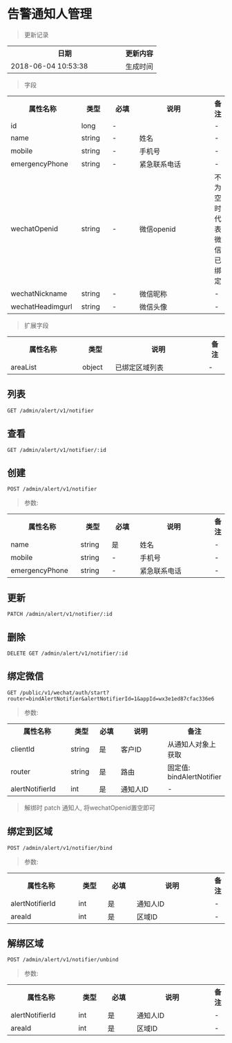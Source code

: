 # 告警通知人管理

> 更新记录

<table>
    <tr>
        <th style="width:250px;">日期</th>
        <th>更新内容</th>
    </tr>
    <tr>
        <td>2018-06-04 10:53:38</td>
        <td>生成时间</td>
    </tr>
</table>

> 字段

<table>
    <tr>
        <th style="width:150px;">属性名称</th>
        <th style="width:60px;">类型</th>
        <th style="width:60px;">必填</th>
        <th style="width:200px;">说明</th>
        <th>备注</th>
    </tr>
    <tr>
        <td>id</td>
        <td>long</td>
        <td>-</td>
        <td></td>
        <td>-</td>
    </tr>
    <tr>
        <td>name</td>
        <td>string</td>
        <td>-</td>
        <td>姓名</td>
        <td>-</td>
    </tr>
    <tr>
        <td>mobile</td>
        <td>string</td>
        <td>-</td>
        <td>手机号</td>
        <td>-</td>
    </tr>
    <tr>
        <td>emergencyPhone</td>
        <td>string</td>
        <td>-</td>
        <td>紧急联系电话</td>
        <td>-</td>
    </tr>
    <tr>
        <td>wechatOpenid</td>
        <td>string</td>
        <td>-</td>
        <td>微信openid</td>
        <td>不为空时代表微信已绑定</td>
    </tr>
    <tr>
        <td>wechatNickname</td>
        <td>string</td>
        <td>-</td>
        <td>微信昵称</td>
        <td>-</td>
    </tr>
    <tr>
        <td>wechatHeadimgurl</td>
        <td>string</td>
        <td>-</td>
        <td>微信头像</td>
        <td>-</td>
    </tr>
</table>

> 扩展字段

<table>
    <tr>
        <th style="width:150px;">属性名称</th>
        <th style="width:60px;">类型</th>
        <th style="width:200px;">说明</th>
        <th>备注</th>
    </tr>
    <tr>
        <td>areaList</td>
        <td>object</td>
        <td>已绑定区域列表</td>
        <td>-</td>
    </tr>
</table>

## 列表

```
GET /admin/alert/v1/notifier
```

## 查看

```
GET /admin/alert/v1/notifier/:id
```

## 创建

```
POST /admin/alert/v1/notifier
```

> 参数:

<table>
    <tr>
        <th style="width:150px;">属性名称</th>
        <th style="width:60px;">类型</th>
        <th style="width:60px;">必填</th>
        <th style="width:200px;">说明</th>
        <th>备注</th>
    </tr>
    <tr>
        <td>name</td>
        <td>string</td>
        <td>是</td>
        <td>姓名</td>
        <td>-</td>
    </tr>
    <tr>
        <td>mobile</td>
        <td>string</td>
        <td>-</td>
        <td>手机号</td>
        <td>-</td>
    </tr>
    <tr>
        <td>emergencyPhone</td>
        <td>string</td>
        <td>-</td>
        <td>紧急联系电话</td>
        <td>-</td>
    </tr>
</table>

## 更新

```
PATCH /admin/alert/v1/notifier/:id
```

## 删除

```
DELETE GET /admin/alert/v1/notifier/:id
```

## 绑定微信

```
GET /public/v1/wechat/auth/start?router=bindAlertNotifier&alertNotifierId=1&appId=wx3e1ed87cfac336e6
```

> 参数:

<table>
    <tr>
        <th style="width:150px;">属性名称</th>
        <th style="width:60px;">类型</th>
        <th style="width:60px;">必填</th>
        <th style="width:200px;">说明</th>
        <th>备注</th>
    </tr>
    <tr>
        <td>clientId</td>
        <td>string</td>
        <td>是</td>
        <td>客户ID</td>
        <td>从通知人对象上获取</td>
    </tr>
    <tr>
        <td>router</td>
        <td>string</td>
        <td>是</td>
        <td>路由</td>
        <td>固定值: bindAlertNotifier</td>
    </tr>
    <tr>
        <td>alertNotifierId</td>
        <td>int</td>
        <td>是</td>
        <td>通知人ID</td>
        <td>-</td>
    </tr>
</table>

> 解绑时 patch 通知人, 将wechatOpenid置空即可

## 绑定到区域

```
POST /admin/alert/v1/notifier/bind
```

> 参数:

<table>
    <tr>
        <th style="width:150px;">属性名称</th>
        <th style="width:60px;">类型</th>
        <th style="width:60px;">必填</th>
        <th style="width:200px;">说明</th>
        <th>备注</th>
    </tr>
    <tr>
        <td>alertNotifierId</td>
        <td>int</td>
        <td>是</td>
        <td>通知人ID</td>
        <td>-</td>
    </tr>
    <tr>
        <td>areaId</td>
        <td>int</td>
        <td>是</td>
        <td>区域ID</td>
        <td>-</td>
    </tr>
</table>

## 解绑区域

```
POST /admin/alert/v1/notifier/unbind
```

> 参数:

<table>
    <tr>
        <th style="width:150px;">属性名称</th>
        <th style="width:60px;">类型</th>
        <th style="width:60px;">必填</th>
        <th style="width:200px;">说明</th>
        <th>备注</th>
    </tr>
    <tr>
        <td>alertNotifierId</td>
        <td>int</td>
        <td>是</td>
        <td>通知人ID</td>
        <td>-</td>
    </tr>
    <tr>
        <td>areaId</td>
        <td>int</td>
        <td>是</td>
        <td>区域ID</td>
        <td>-</td>
    </tr>
</table>